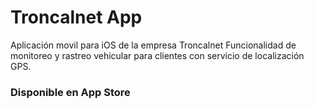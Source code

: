 # Troncalnet App
Aplicación movil para iOS de la empresa Troncalnet
Funcionalidad de monitoreo y rastreo vehicular para clientes con servicio de localización GPS.

### Disponible en App Store
